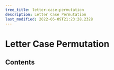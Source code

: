 ```yaml
---
tree_title: letter-case-permutation
description: Letter Case Permutation
last_modified: 2022-06-09T21:23:28.2328
---
```


# Letter Case Permutation

## Contents
